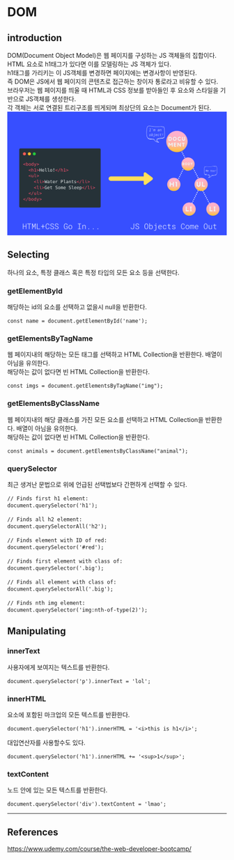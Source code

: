 # DOM
## introduction
DOM(Document Object Model)은 웹 페이지를 구성하는 JS 객체들의 집합이다.  
HTML 요소로 h1태그가 있다면 이를 모델링하는 JS 객체가 있다.  
h1태그를 가리키는 이 JS객체를 변경하면 페이지에는 변경사항이 반영된다.  
즉 DOM은 JS에서 웹 페이지의 콘텐츠로 접근하는 창이자 통로라고 비유할 수 있다.  
브라우저는 웹 페이지를 띄울 때 HTML과 CSS 정보를 받아들인 후 요소와 스타일을 기반으로 JS객체를 생성한다.  
각 객체는 서로 연결된 트리구조를 띄게되며 최상단의 요소는 Document가 된다.
![dom_tree](../Assets/dom_tree.png)  
## Selecting
하나의 요소, 특정 클래스 혹은 특정 타입의 모든 요소 등을 선택한다.
### getElementById
해당하는 id의 요소를 선택하고 없을시 null을 반환한다.  
```
const name = document.getElementById('name');
```
### getElementsByTagName
웹 페이지내의 해당하는 모든 태그를 선택하고 HTML Collection을 반환한다. 배열이 아님을 유의한다.  
해당하는 값이 없다면 빈 HTML Collection을 반환한다.
```
const imgs = document.getElementsByTagName("img");
```
### getElementsByClassName
웹 페이지내의 해당 클래스를 가진 모든 요소를 선택하고 HTML Collection을 반환한다. 배열이 아님을 유의한다.  
해당하는 값이 없다면 빈 HTML Collection을 반환한다.
```
const animals = document.getElementsByClassName("animal");
```
### querySelector
최근 생겨난 문법으로 위에 언급된 선택법보다 간편하게 선택할 수 있다.  
```
// Finds first h1 element:
document.querySelector('h1');

// Finds all h2 element:
document.querySelectorAll('h2');

// Finds element with ID of red:
document.querySelector('#red');

// Finds first element with class of:
document.querySelector('.big');

// Finds all element with class of:
document.querySelectorAll('.big');

// Finds nth img element:
document.querySelector('img:nth-of-type(2)');
```

## Manipulating

### innerText
사용자에게 보여지는 텍스트를 반환한다.
```
document.querySelector('p').innerText = 'lol';
```
### innerHTML
요소에 포함된 마크업의 모든 텍스트를 반환한다.  
```
document.querySelector('h1').innerHTML = '<i>this is h1</i>';
```
대입연산자를 사용할수도 있다.
```
document.querySelector('h1').innerHTML += '<sup>1</sup>';
```

### textContent
노드 안에 있는 모든 텍스트를 반환한다.
```
document.querySelector('div').textContent = 'lmao';
```
***
## References
https://www.udemy.com/course/the-web-developer-bootcamp/  